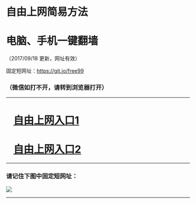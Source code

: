 ﻿# 自由上网简易方法

# 电脑、手机一键翻墙

（2017/09/18 更新，网址有效）

固定短网址：https://git.io/free99

### （微信如打不开，请转到浏览器打开）


***





# &nbsp;&nbsp; <a href="http://ft287547036.fwq-tz1005.info/fwqtz01.html?t=09180011945 " target="_blank">自由上网入口1</a>
# &nbsp;&nbsp; <a href="http://ft36504079.fwq-tz1006.info/fwqtz02.html?t=091800112694 " target="_blank">自由上网入口2</a>
***

### 请记住下图中固定短网址：

<img src="https://s3-us-west-2.amazonaws.com/fwq-1001/yjfq-20170905okok.png" /> 


***

